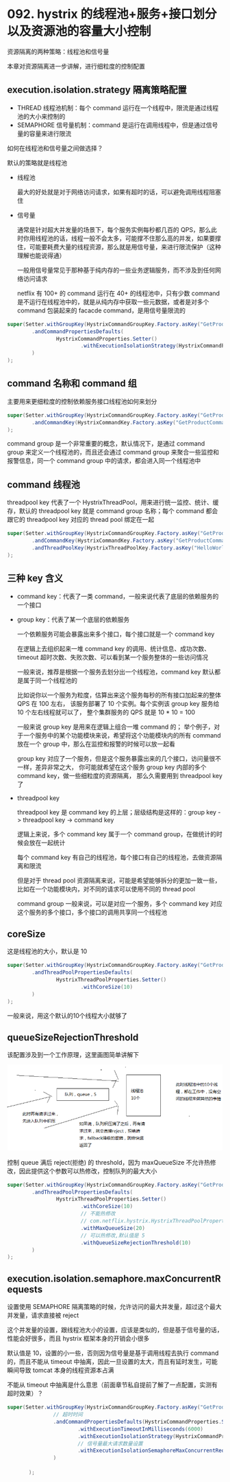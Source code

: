 # 092. hystrix 的线程池+服务+接口划分以及资源池的容量大小控制

资源隔离的两种策略：线程池和信号量

本章对资源隔离进一步讲解，进行细粒度的控制配置

## execution.isolation.strategy 隔离策略配置

- THREAD 线程池机制：每个 command 运行在一个线程中，限流是通过线程池的大小来控制的
- SEMAPHORE 信号量机制：command 是运行在调用线程中，但是通过信号量的容量来进行限流

如何在线程池和信号量之间做选择？

默认的策略就是线程池

- 线程池

    最大的好处就是对于网络访问请求，如果有超时的话，可以避免调用线程阻塞住
- 信号量

    通常是针对超大并发量的场景下，每个服务实例每秒都几百的 QPS，那么此时你用线程池的话，线程一般不会太多，可能撑不住那么高的并发，如果要撑住，可能要耗费大量的线程资源，那么就是用信号量，来进行限流保护（这种理解也能说得通）

    一般用信号量常见于那种基于纯内存的一些业务逻辑服务，而不涉及到任何网络访问请求

    netflix 有 100+ 的 command 运行在 40+ 的线程池中，只有少数 command 是不运行在线程池中的，就是从纯内存中获取一些元数据，或者是对多个 command 包装起来的 facacde command，是用信号量限流的

```java
super(Setter.withGroupKey(HystrixCommandGroupKey.Factory.asKey("GetProductCommandGroup"))
        .andCommandPropertiesDefaults(
                HystrixCommandProperties.Setter()
                        .withExecutionIsolationStrategy(HystrixCommandProperties.ExecutionIsolationStrategy.THREAD)
        )
);
```

## command 名称和 command 组

主要用来更细粒度的控制依赖服务接口线程池如何来划分

```java
super(Setter.withGroupKey(HystrixCommandGroupKey.Factory.asKey("GetProductCommandGroup"))
        .andCommandKey(HystrixCommandKey.Factory.asKey("GetProductCommand"))
);
```

command group 是一个非常重要的概念，默认情况下，是通过 command group 来定义一个线程池的，而且还会通过 command group 来聚合一些监控和报警信息，同一个 command group 中的请求，都会进入同一个线程池中

## command 线程池
threadpool key 代表了一个 HystrixThreadPool，用来进行统一监控、统计、缓存，默认的 threadpool key 就是 command group 名称；每个 command 都会跟它的 threadpool key 对应的 thread pool 绑定在一起

```java
super(Setter.withGroupKey(HystrixCommandGroupKey.Factory.asKey("GetProductCommandGroup"))
        .andCommandKey(HystrixCommandKey.Factory.asKey("GetProductCommand"))
        .andThreadPoolKey(HystrixThreadPoolKey.Factory.asKey("HelloWorldPool"))
);
```

## 三种 key 含义
- command key：代表了一类 command，一般来说代表了底层的依赖服务的一个接口
- group key：代表了某一个底层的依赖服务

    一个依赖服务可能会暴露出来多个接口，每个接口就是一个 command key

    在逻辑上去组织起来一堆 command key 的调用、统计信息、成功次数、timeout 超时次数、失败次数、可以看到某一个服务整体的一些访问情况

    一般来说，推荐是根据一个服务去划分出一个线程池，command key 默认都是属于同一个线程池的

    比如说你以一个服务为粒度，估算出来这个服务每秒的所有接口加起来的整体 QPS 在 100 左右，
    该服务部署了 10 个实例。每个实例该 group key 服务给 10 个左右线程就可以了，
    整个集群服务的 QPS 就是 10 * 10 = 100

    一般来说 group key 是用来在逻辑上组合一堆 command 的；
    举个例子，对于一个服务中的某个功能模块来说，希望将这个功能模块内的所有 command 放在一个 group 中，那么在监控和报警的时候可以放一起看

    group key 对应了一个服务，但是这个服务暴露出来的几个接口，访问量很不一样，差异非常之大，
    你可能就希望在这个服务 group key 内部的多个 command key，做一些细粒度的资源隔离，
    那么久需要用到 threadpool key 了
- threadpool key

    threadpool key 是 command key 的上层；层级结构是这样的：group key -> threadpool key -> command key

    逻辑上来说，多个 command key 属于一个 command group，在做统计的时候会放在一起统计

    每个 command key 有自己的线程池，每个接口有自己的线程池，去做资源隔离和限流

    但是对于 thread pool 资源隔离来说，可能是希望能够拆分的更加一致一些，比如在一个功能模块内，对不同的请求可以使用不同的 thread pool

    command group 一般来说，可以是对应一个服务，多个 command key 对应这个服务的多个接口，多个接口的调用共享同一个线程池

## coreSize

这是线程池的大小，默认是 10

```java
super(Setter.withGroupKey(HystrixCommandGroupKey.Factory.asKey("GetProductCommandGroup"))
        .andThreadPoolPropertiesDefaults(
                HystrixThreadPoolProperties.Setter()
                        .withCoreSize(10)
        )
);
```

一般来说，用这个默认的10个线程大小就够了

## queueSizeRejectionThreshold
该配置涉及到一个工作原理，这里画图简单讲解下

![](assets/markdown-img-paste-20190602203710125.png)

控制 queue 满后 reject(拒绝) 的 threshold，因为 maxQueueSize 不允许热修改，因此提供这个参数可以热修改，控制队列的最大大小

```java
super(Setter.withGroupKey(HystrixCommandGroupKey.Factory.asKey("GetProductCommandGroup"))
        .andThreadPoolPropertiesDefaults(
                HystrixThreadPoolProperties.Setter()
                        .withCoreSize(10)
                        // 不能热修改
                        // com.netflix.hystrix.HystrixThreadPoolProperties.maxQueueSize 源码中有注释说明
                        .withMaxQueueSize(20)
                        // 可以热修改,默认值是 5
                        .withQueueSizeRejectionThreshold(10)
        )
);
```

## execution.isolation.semaphore.maxConcurrentRequests

设置使用 SEMAPHORE 隔离策略的时候，允许访问的最大并发量，超过这个最大并发量，请求直接被 reject

这个并发量的设置，跟线程池大小的设置，应该是类似的，但是基于信号量的话，性能会好很多，而且 hystrix 框架本身的开销会小很多

默认值是 10，设置的小一些，否则因为信号量是基于调用线程去执行 command 的，而且不能从 timeout 中抽离，因此一旦设置的太大，而且有延时发生，可能瞬间导致 tomcat 本身的线程资源本占满

不能从 timeout 中抽离是什么意思（前面章节私自提前了解了一点配置，实测有超时效果）？

```java
super(Setter.withGroupKey(HystrixCommandGroupKey.Factory.asKey("GetProductCommandGroup"))
               // 超时时间
               .andCommandPropertiesDefaults(HystrixCommandProperties.Setter()
                       .withExecutionTimeoutInMilliseconds(6000)
                       .withExecutionIsolationStrategy(HystrixCommandProperties.ExecutionIsolationStrategy.SEMAPHORE)
                       // 信号量最大请求数量设置
                       .withExecutionIsolationSemaphoreMaxConcurrentRequests(2)
               )

       );
```
